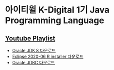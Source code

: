 # 아이티윌 K-Digital 1기 Java Programming Language

## [Youtube Playlist](https://www.youtube.com/playlist?list=PLIYf0rAjO5mZdNhvdqRl1DsAHKb_ozyNj)

* [Oracle JDK 8 다운로드](https://www.oracle.com/java/technologies/downloads/#java8)
* [Eclipse 2020-06 R installer 다운로드](https://www.eclipse.org/downloads/packages/release/2020-06/r)
* [Oracle JDBC 다운로드](https://www.oracle.com/database/technologies/appdev/jdbc-downloads.html)
